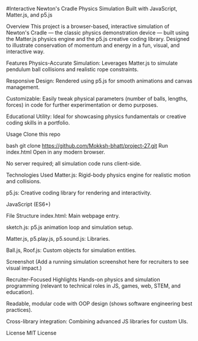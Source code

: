#Interactive Newton's Cradle Physics Simulation
Built with JavaScript, Matter.js, and p5.js

Overview
This project is a browser-based, interactive simulation of Newton's Cradle — the classic physics demonstration device — built using the Matter.js physics engine and the p5.js creative coding library. Designed to illustrate conservation of momentum and energy in a fun, visual, and interactive way.

Features
Physics-Accurate Simulation:
Leverages Matter.js to simulate pendulum ball collisions and realistic rope constraints.

Responsive Design:
Rendered using p5.js for smooth animations and canvas management.

Customizable:
Easily tweak physical parameters (number of balls, lengths, forces) in code for further experimentation or demo purposes.

Educational Utility:
Ideal for showcasing physics fundamentals or creative coding skills in a portfolio.

Usage
Clone this repo

bash
git clone https://github.com/Mokksh-bhatt/project-27.git
Run index.html
Open in any modern browser.

No server required; all simulation code runs client-side.

Technologies Used
Matter.js: Rigid-body physics engine for realistic motion and collisions.

p5.js: Creative coding library for rendering and interactivity.

JavaScript (ES6+)

File Structure
index.html: Main webpage entry.

sketch.js: p5.js animation loop and simulation setup.

Matter.js, p5.play.js, p5.sound.js: Libraries.

Ball.js, Roof.js: Custom objects for simulation entities.

Screenshot
(Add a running simulation screenshot here for recruiters to see visual impact.)

Recruiter-Focused Highlights
Hands-on physics and simulation programming (relevant to technical roles in JS, games, web, STEM, and education).

Readable, modular code with OOP design (shows software engineering best practices).

Cross-library integration: Combining advanced JS libraries for custom UIs.

License
MIT License
